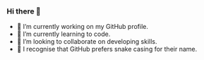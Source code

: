 ### Hi there 👋
- 🔭 I’m currently working on my GitHub profile.
- 🌱 I’m currently learning to code.
- 👯 I’m looking to collaborate on developing skills.
- 💬 I recognise that GitHub prefers snake casing for their name.
<!--
**l-webdev/l-webdev** is a ✨ _special_ ✨ repository because its `README.md` (this file) appears on your GitHub profile.

Here are some ideas to get you started:

- 🔭 I’m currently working on my GitHub profile.
- 🌱 I’m currently learning to code.
- 👯 I’m looking to collaborate on developing skills.
- 💬 I recognise that GitHub prefers snake casing for their name.
-->
